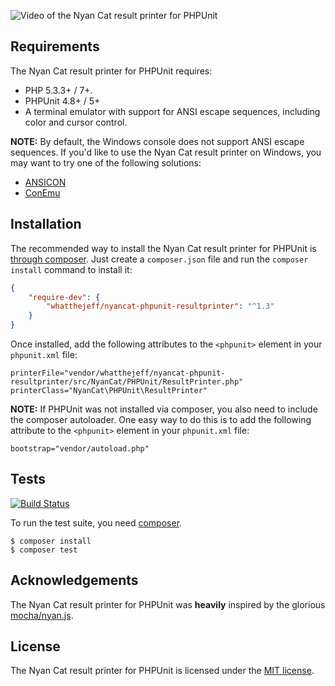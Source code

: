 <p><img alt="Video of the Nyan Cat result printer for PHPUnit" src="https://github.com/whatthejeff/nyancat-phpunit-resultprinter/raw/1.3/nyan.gif"></p>

## Requirements

The Nyan Cat result printer for PHPUnit requires:

 * PHP 5.3.3+ / 7+.
 * PHPUnit 4.8+ / 5+
 * A terminal emulator with support for ANSI escape sequences, including color
   and cursor control.

**NOTE:** By default, the Windows console does not support ANSI escape
sequences. If you'd like to use the Nyan Cat result printer on Windows, you
may want to try one of the following solutions:

 * [ANSICON](https://github.com/adoxa/ansicon)
 * [ConEmu](https://github.com/Maximus5/ConEmu)

## Installation

The recommended way to install the Nyan Cat result printer for PHPUnit is
[through composer](https://getcomposer.org). Just create a `composer.json` file
and run the `composer install` command to install it:

~~~json
{
    "require-dev": {
        "whatthejeff/nyancat-phpunit-resultprinter": "^1.3"
    }
}
~~~

Once installed, add the following attributes to the `<phpunit>` element in your
`phpunit.xml` file:

    printerFile="vendor/whatthejeff/nyancat-phpunit-resultprinter/src/NyanCat/PHPUnit/ResultPrinter.php"
    printerClass="NyanCat\PHPUnit\ResultPrinter"

**NOTE:** If PHPUnit was not installed via composer, you also need to include
the composer autoloader. One easy way to do this is to add the following
attribute to the `<phpunit>` element in your `phpunit.xml` file:

    bootstrap="vendor/autoload.php"

## Tests

[![Build Status](https://travis-ci.org/whatthejeff/nyancat-phpunit-resultprinter.png?branch=1.3)](https://travis-ci.org/whatthejeff/nyancat-phpunit-resultprinter)

To run the test suite, you need [composer](http://getcomposer.org).

    $ composer install
    $ composer test

## Acknowledgements

The Nyan Cat result printer for PHPUnit was __heavily__ inspired by the
glorious [mocha/nyan.js](https://github.com/visionmedia/mocha/blob/master/lib/reporters/nyan.js).

## License

The Nyan Cat result printer for PHPUnit is licensed under the [MIT license](LICENSE).
